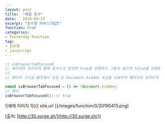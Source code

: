 ```yaml
---
layout: post
title:  "매일 함수"
date:   2019-04-13
excerpt: "함수형 자바스크립트"
function: true
categories:
- Yesterday Function
tag:
- 함수형
- javascript
---
```


```javascript
// isBrowserTabFocused
// 페이지의 브라우저 탭에 포커스가 있으면 true를 반환하고 그렇지 않으면 false를 반환합니다.
//
// 페이지 가시성 API에서 도입 된 Document.hidden 속성을 사용하여 페이지의 브라우저 탭이 표시되는지 또는 숨겨 지는지 확인합니다.

const isBrowserTabFocused = () => !document.hidden;
// 예시
isBrowserTabFocused(); // true
```

![예제 이미지 1]({{ site.url }}/images/function/0/20190413.png)

[출처: [http://30.surge.sh/](http://30.surge.sh/)]

